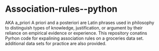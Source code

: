 # Association-rules--python
AKA a_priori
A priori and a posteriori are Latin phrases used in philosophy to distinguish types of knowledge, justification, or argument by their reliance on empirical evidence or experience. 
This repository conatins Pyrhon code for expalining association rules on a groceries data set. additional data sets for practice are also provided.
